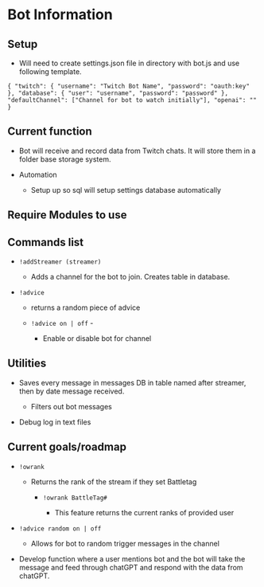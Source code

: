 # Bot Information

## Setup

- Will need to create settings.json file in directory with bot.js and use following template.

`{
  "twitch": {
    "username": "Twitch Bot Name",
    "password": "oauth:key"
  },
  "database": {
    "user": "username",
    "password": "password"
  },
  "defaultChannel": ["Channel for bot to watch initially"],
  "openai": ""
}`

## Current function

- Bot will receive and record data from Twitch chats. It will store them in a folder base storage system.

- Automation

  - Setup up so sql will setup settings database automatically

## Require Modules to use

## Commands list

- `!addStreamer (streamer)`

  - Adds a channel for the bot to join. Creates table in database.

- `!advice`

  - returns a random piece of advice

  - `!advice on | off` -

    - Enable or disable bot for channel

## Utilities

- Saves every message in messages DB in table named after streamer, then by date message received.

  - Filters out bot messages

- Debug log in text files

## Current goals/roadmap

- `!owrank`

  - Returns the rank of the stream if they set Battletag

    - `!owrank BattleTag#`

      - This feature returns the current ranks of provided user

- `!advice random on | off`

  - Allows for bot to random trigger messages in the channel

- Develop function where a user mentions bot and the bot will take the message and feed through chatGPT and respond with the data from chatGPT.
